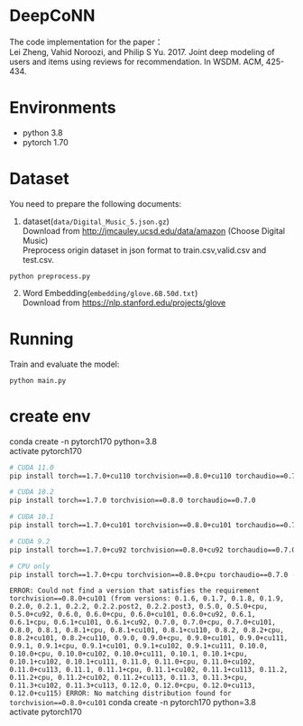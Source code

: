 DeepCoNN
===
The code implementation for the paper：  
Lei Zheng, Vahid Noroozi, and Philip S Yu. 2017. Joint deep modeling of users and items using reviews for recommendation. In WSDM. ACM, 425-434.

# Environments
  + python 3.8
  + pytorch 1.70

# Dataset
  You need to prepare the following documents:  
  1. dataset(`data/Digital_Music_5.json.gz`)  
   Download from http://jmcauley.ucsd.edu/data/amazon (Choose Digital Music)  
   Preprocess origin dataset in json format to train.csv,valid.csv and test.csv.  
   ```
   python preprocess.py
   ```

  2. Word Embedding(`embedding/glove.6B.50d.txt`)  
   Download from https://nlp.stanford.edu/projects/glove

# Running

Train and evaluate the model:
```
python main.py
```
# create env
conda create -n pytorch170 python=3.8     
activate pytorch170
```bash
# CUDA 11.0
pip install torch==1.7.0+cu110 torchvision==0.8.0+cu110 torchaudio==0.7.0 -f https://download.pytorch.org/whl/torch_stable.html

# CUDA 10.2
pip install torch==1.7.0 torchvision==0.8.0 torchaudio==0.7.0

# CUDA 10.1
pip install torch==1.7.0+cu101 torchvision==0.8.0+cu101 torchaudio==0.7.0 -f https://download.pytorch.org/whl/torch_stable.html

# CUDA 9.2
pip install torch==1.7.0+cu92 torchvision==0.8.0+cu92 torchaudio==0.7.0 -f https://download.pytorch.org/whl/torch_stable.html

# CPU only
pip install torch==1.7.0+cpu torchvision==0.8.0+cpu torchaudio==0.7.0 -f https://download.pytorch.org/whl/torch_stable.html
```
`ERROR: Could not find a version that satisfies the requirement torchvision==0.8.0+cu101 (from versions: 0.1.6, 0.1.7, 0.1.8, 0.1.9, 0.2.0, 0.2.1, 0.2.2, 0.2.2.post2, 0.2.2.post3, 0.5.0, 0.5.0+cpu, 0.5.0+cu92, 0.6.0, 0.6.0+cpu, 0.6.0+cu101, 0.6.0+cu92, 0.6.1, 0.6.1+cpu, 0.6.1+cu101, 0.6.1+cu92, 0.7.0, 0.7.0+cpu, 0.7.0+cu101, 0.8.0, 0.8.1, 0.8.1+cpu, 0.8.1+cu101, 0.8.1+cu110, 0.8.2, 0.8.2+cpu, 0.8.2+cu101, 0.8.2+cu110, 0.9.0, 0.9.0+cpu, 0.9.0+cu101, 0.9.0+cu111, 0.9.1, 0.9.1+cpu, 0.9.1+cu101, 0.9.1+cu102, 0.9.1+cu111, 0.10.0, 0.10.0+cpu, 0.10.0+cu102, 0.10.0+cu111, 0.10.1, 0.10.1+cpu, 0.10.1+cu102, 0.10.1+cu111, 0.11.0, 0.11.0+cpu, 0.11.0+cu102, 0.11.0+cu113, 0.11.1, 0.11.1+cpu, 0.11.1+cu102, 0.11.1+cu113, 0.11.2, 0.11.2+cpu, 0.11.2+cu102, 0.11.2+cu113, 0.11.3, 0.11.3+cpu, 0.11.3+cu102, 0.11.3+cu113, 0.12.0, 0.12.0+cpu, 0.12.0+cu113, 0.12.0+cu115)
ERROR: No matching distribution found for torchvision==0.8.0+cu101`
conda create -n pytorch170 python=3.8     
activate pytorch170
